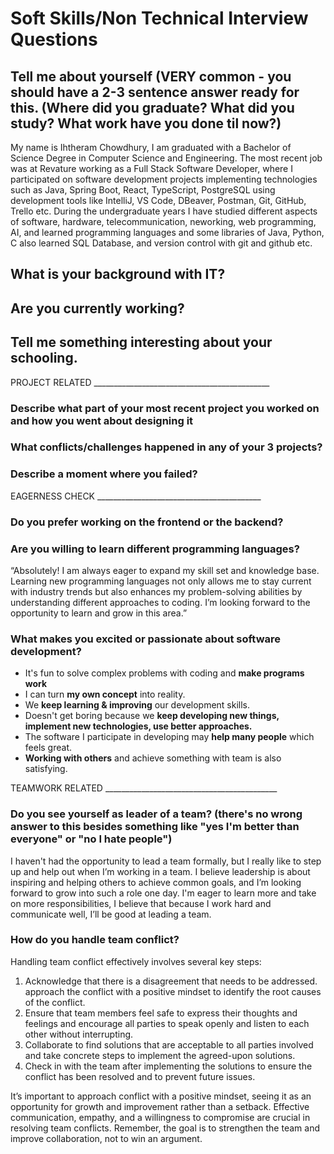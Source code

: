 # Soft Skills/Non Technical	Interview Questions		



## Tell me about yourself (VERY common - you should have a 2-3 sentence answer ready for this. (Where did you graduate? What did you study? What work have you done til now?)	
My name is Ihtheram Chowdhury, I am graduated with a Bachelor of Science Degree in Computer Science and Engineering. 
The most recent job was at Revature working as a Full Stack Software Developer, where I participated on software development projects implementing technologies such as Java, Spring Boot, React, TypeScript, PostgreSQL using development tools like IntelliJ, VS Code, DBeaver, Postman, Git, GitHub, Trello etc.
During the undergraduate years I have studied different aspects of software, hardware, telecommunication, neworking, web programming, AI, and learned programming languages and some libraries of Java, Python, C also learned SQL Database, and version control with git and github etc.
## What is your background with IT?

## Are you currently working?

## Tell me something interesting about your schooling.	

PROJECT RELATED ____________________________________________

### Describe what part of your most recent project you worked on and how you went about designing it	

### What conflicts/challenges happened in any of your 3 projects?	

### Describe a moment where you failed?			

EAGERNESS CHECK _________________________________________

### Do you prefer working on the frontend or the backend?

### Are you willing to learn different programming languages?			
“Absolutely! I am always eager to expand my skill set and knowledge base. Learning new programming languages not only allows me to stay current with industry trends but also enhances my problem-solving abilities by understanding different approaches to coding. I’m looking forward to the opportunity to learn and grow in this area.”

### What makes you excited or passionate about software development?
 - It's fun to solve complex problems with coding and **make programs work**
 - I can turn **my own concept** into reality.
 - We **keep learning & improving** our development skills.
 - Doesn't get boring because we **keep developing new things, implement new technologies, use better approaches.**
 - The software I participate in developing may **help many people** which feels great.
 - **Working with others** and achieve something with team is also satisfying.

TEAMWORK RELATED ___________________________________________

### Do you see yourself as leader of a team? (there's no wrong answer to this besides something like "yes I'm better than everyone" or "no I hate people")			
I haven't had the opportunity to lead a team formally, but I really like to step up and help out when I’m working in a team. I believe leadership is about inspiring and helping others to achieve common goals, and I’m looking forward to grow into such a role one day. I'm eager to learn more and take on more responsibilities, I believe that because I work hard and communicate well, I’ll be good at leading a team.

### How do you handle team conflict?
Handling team conflict effectively involves several key steps:

 1. Acknowledge that there is a disagreement that needs to be addressed. approach the conflict with a positive mindset to identify the root causes of the conflict.
 2. Ensure that team members feel safe to express their thoughts and feelings and encourage all parties to speak openly and listen to each other without interrupting.
 3. Collaborate to find solutions that are acceptable to all parties involved and take concrete steps to implement the agreed-upon solutions.
 8. Check in with the team after implementing the solutions to ensure the conflict has been resolved and to prevent future issues.

It’s important to approach conflict with a positive mindset, seeing it as an opportunity for growth and improvement rather than a setback. Effective communication, empathy, and a willingness to compromise are crucial in resolving team conflicts. Remember, the goal is to strengthen the team and improve collaboration, not to win an argument.


		
            


